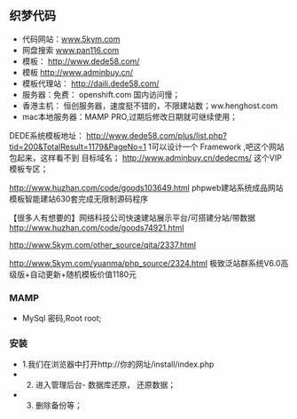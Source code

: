 ##  织梦代码

- 代码网站：www.5kym.com
- 网盘搜索 www.pan116.com
- 模板：  http://www.dede58.com/
- 模板  http://www.adminbuy.cn/
- 模板代理站： http://daili.dede58.com/
- 服务器：免费： openshift.com 国内访问慢；
- 香港主机： 恒创服务器，速度挺不错的，不限建站数；ww.henghost.com
- mac本地服务器：MAMP PRO,过期后修改日期就可继续使用；


DEDE系统模板地址：
http://www.dede58.com/plus/list.php?tid=200&TotalResult=1179&PageNo=1
1可以设计一个 Framework ,吧这个网站包起来，这样看不到 目标域名；
http://www.adminbuy.cn/dedecms/
这个VIP模板专区；

http://www.huzhan.com/code/goods103649.html
phpweb建站系统成品网站模板智能建站630套完成无限制源码程序 


【很多人有想要的】网络科技公司快速建站展示平台/可搭建分站/带数据 
http://www.huzhan.com/code/goods74921.html


http://www.5kym.com/other_source/qita/2337.html

http://www.5kym.com/yuanma/php_source/2324.html
极致泛站群系统V6.0高级版+自动更新+随机模板价值1180元
### MAMP
- MySql 密码,Root root;

### 安装
- 1.我们在浏览器中打开http://你的网址/install/index.php 
- 2. 进入管理后台- 数据库还原， 还原数据；
- 3. 删除备份等；
